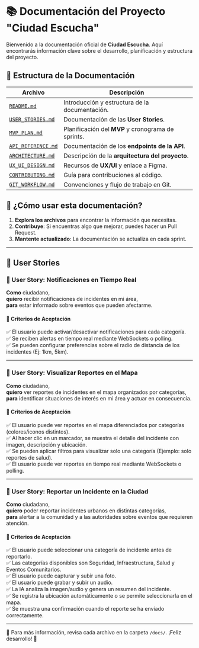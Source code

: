 # 📚 Documentación del Proyecto "Ciudad Escucha"

Bienvenido a la documentación oficial de **Ciudad Escucha**. Aquí encontrarás información clave sobre el desarrollo, planificación y estructura del proyecto.

## 📂 Estructura de la Documentación

| Archivo | Descripción |
|---------|------------|
| [`README.md`](./README.md) | Introducción y estructura de la documentación. |
| [`USER_STORIES.md`](./USER_STORIES.md) | Documentación de las **User Stories**. |
| [`MVP_PLAN.md`](./MVP_PLAN.md) | Planificación del **MVP** y cronograma de sprints. |
| [`API_REFERENCE.md`](./API_REFERENCE.md) | Documentación de los **endpoints de la API**. |
| [`ARCHITECTURE.md`](./ARCHITECTURE.md) | Descripción de la **arquitectura del proyecto**. |
| [`UX_UI_DESIGN.md`](./UX_UI_DESIGN.md) | Recursos de **UX/UI** y enlace a Figma. |
| [`CONTRIBUTING.md`](./CONTRIBUTING.md) | Guía para contribuciones al código. |
| [`GIT_WORKFLOW.md`](./GIT_WORKFLOW.md) | Convenciones y flujo de trabajo en Git. |

## 🚀 ¿Cómo usar esta documentación?

1. **Explora los archivos** para encontrar la información que necesitas.
2. **Contribuye**: Si encuentras algo que mejorar, puedes hacer un Pull Request.
3. **Mantente actualizado**: La documentación se actualiza en cada sprint.

---

## 📌 User Stories

### 📌 User Story: Notificaciones en Tiempo Real
**Como** ciudadano,  
**quiero** recibir notificaciones de incidentes en mi área,  
**para** estar informado sobre eventos que pueden afectarme.  

#### 🎯 Criterios de Aceptación
✅ El usuario puede activar/desactivar notificaciones para cada categoría.  
✅ Se reciben alertas en tiempo real mediante WebSockets o polling.  
✅ Se pueden configurar preferencias sobre el radio de distancia de los incidentes (Ej: 1km, 5km).  

---

### 📌 User Story: Visualizar Reportes en el Mapa
**Como** ciudadano,  
**quiero** ver reportes de incidentes en el mapa organizados por categorías,  
**para** identificar situaciones de interés en mi área y actuar en consecuencia.  

#### 🎯 Criterios de Aceptación
✅ El usuario puede ver reportes en el mapa diferenciados por categorías (colores/iconos distintos).  
✅ Al hacer clic en un marcador, se muestra el detalle del incidente con imagen, descripción y ubicación.  
✅ Se pueden aplicar filtros para visualizar solo una categoría (Ejemplo: solo reportes de salud).  
✅ El usuario puede ver reportes en tiempo real mediante WebSockets o polling.  

---

### 📌 User Story: Reportar un Incidente en la Ciudad
**Como** ciudadano,  
**quiero** poder reportar incidentes urbanos en distintas categorías,  
**para** alertar a la comunidad y a las autoridades sobre eventos que requieren atención.  

#### 🎯 Criterios de Aceptación
✅ El usuario puede seleccionar una categoría de incidente antes de reportarlo.  
✅ Las categorías disponibles son Seguridad, Infraestructura, Salud y Eventos Comunitarios.  
✅ El usuario puede capturar y subir una foto.  
✅ El usuario puede grabar y subir un audio.  
✅ La IA analiza la imagen/audio y genera un resumen del incidente.  
✅ Se registra la ubicación automáticamente o se permite seleccionarla en el mapa.  
✅ Se muestra una confirmación cuando el reporte se ha enviado correctamente.  

---

🔗 Para más información, revisa cada archivo en la carpeta `/docs/`. ¡Feliz desarrollo! 🚀

